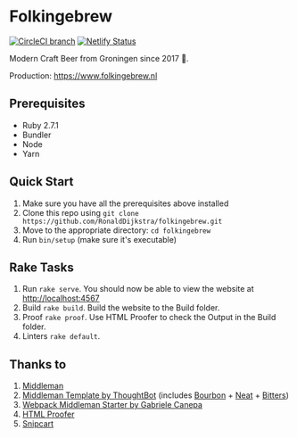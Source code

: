 # Folkingebrew

[![CircleCI branch](https://img.shields.io/circleci/project/github/RonaldDijkstra/folkingebrew/master.svg)](https://circleci.com/gh/RonaldDijkstra/folkingebrew)
[![Netlify Status](https://api.netlify.com/api/v1/badges/5eb7a73a-3aef-4f12-ac97-b957b5a24222/deploy-status)](https://app.netlify.com/sites/folkingebrew/deploys)

Modern Craft Beer from Groningen since 2017 🍻. 

Production: https://www.folkingebrew.nl

## Prerequisites

- Ruby 2.7.1
- Bundler
- Node
- Yarn

## Quick Start 

1. Make sure you have all the prerequisites above installed
2. Clone this repo using `git clone https://github.com/RonaldDijkstra/folkingebrew.git`
3. Move to the appropriate directory: `cd folkingebrew`
4. Run `bin/setup` (make sure it's executable)

## Rake Tasks 

1. Run `rake serve`. You should now be able to view the website at <http://localhost:4567>
2. Build `rake build`. Build the website to the Build folder. 
3. Proof `rake proof`. Use HTML Proofer to check the Output in the Build folder.
4. Linters `rake default`.

## Thanks to 

1. [Middleman](https://middlemanapp.com/) 
2. [Middleman Template by ThoughtBot](https://github.com/thoughtbot/middleman-template) (includes [Bourbon](https://github.com/thoughtbot/bourbon) + [Neat](https://github.com/thoughtbot/neat) + [Bitters](https://github.com/thoughtbot/bitters))
3. [Webpack Middleman Starter by Gabriele Canepa ](https://github.com/gabrielecanepa/middleman-webpack)
4. [HTML Proofer](https://github.com/gjtorikian/html-proofer)
5. [Snipcart](https://snipcart.com)
